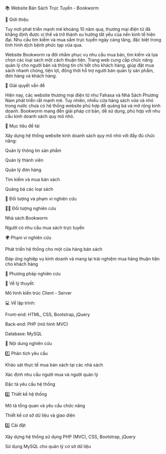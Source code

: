 📚 Website Bán Sách Trực Tuyến - Bookworm

📝 Giới thiệu

Tuy mới phát triển mạnh mẽ khoảng 10 năm qua, thương mại điện tử đã khẳng định được vị thế và trở thành xu hướng tất yếu của nền kinh tế hiện đại. Nhu cầu tìm kiếm và mua sắm trực tuyến ngày càng tăng, đặc biệt trong tình hình dịch bệnh phức tạp vừa qua.

Website Bookworm ra đời nhằm phục vụ nhu cầu mua bán, tìm kiếm và lựa chọn các loại sách một cách thuận tiện. Trang web cung cấp chức năng quản lý cho người bán và thông tin chi tiết cho khách hàng, giúp đặt mua sách nhanh chóng, tiện lợi, đồng thời hỗ trợ người bán quản lý sản phẩm, đơn hàng và khách hàng.

🚀 Giải quyết vấn đề

Hiện nay, các website thương mại điện tử như Fahasa và Nhà Sách Phương Nam phát triển rất mạnh mẽ. Tuy nhiên, nhiều cửa hàng sách vừa và nhỏ trong nước chưa có hệ thống website phù hợp để quảng bá và mở rộng kinh doanh. Bookworm mang đến giải pháp cơ bản, dễ sử dụng, phù hợp với nhu cầu kinh doanh sách quy mô nhỏ.

🎯 Mục tiêu đề tài

Xây dựng hệ thống website kinh doanh sách quy mô nhỏ với đầy đủ chức năng:

Quản lý thông tin sản phẩm

Quản lý thành viên

Quản lý đơn hàng

Tìm kiếm và mua bán sách

Quảng bá các loại sách

👥 Đối tượng và phạm vi nghiên cứu

🧑‍💼 Đối tượng nghiên cứu

Nhà sách Bookworm

Người có nhu cầu mua sách trực tuyến

🌍 Phạm vi nghiên cứu

Phát triển hệ thống cho một cửa hàng bán sách

Đáp ứng nghiệp vụ kinh doanh và mang lại trải nghiệm mua hàng thuận tiện cho khách hàng

🧪 Phương pháp nghiên cứu

📐 Về lý thuyết:

Mô hình kiến trúc Client - Server

💻 Về lập trình:

Front-end: HTML, CSS, Bootstrap, jQuery

Back-end: PHP (mô hình MVC)

Database: MySQL

🧩 Nội dung nghiên cứu

1️⃣ Phân tích yêu cầu

Khảo sát thực tế mua bán sách tại các nhà sách

Xác định nhu cầu người mua và người quản lý

Đặc tả yêu cầu hệ thống

2️⃣ Thiết kế hệ thống

Mô tả tổng quan và yêu cầu chức năng

Thiết kế cơ sở dữ liệu và giao diện

3️⃣ Cài đặt

Xây dựng hệ thống sử dụng PHP (MVC), CSS, Bootstrap, jQuery

Sử dụng MySQL cho quản lý cơ sở dữ liệu

